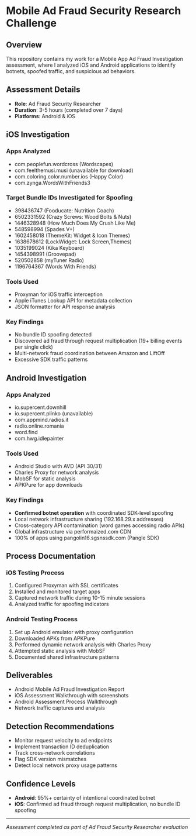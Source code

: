 # Mobile Ad Fraud Security Research Challenge

## Overview
This repository contains my work for a Mobile App Ad Fraud Investigation assessment, where I analyzed iOS and Android applications to identify botnets, spoofed traffic, and suspicious ad behaviors.

## Assessment Details
- **Role**: Ad Fraud Security Researcher
- **Duration**: 3-5 hours (completed over 7 days)
- **Platforms**: Android & iOS

## iOS Investigation

### Apps Analyzed
- com.peoplefun.wordcross (Wordscapes)
- com.feelthemusi.musi (unavailable for download)
- com.coloring.color.number.ios (Happy Color)
- com.zynga.WordsWithFriends3

### Target Bundle IDs Investigated for Spoofing
- 398436747 (Fooducate: Nutrition Coach)
- 6502331592 (Crazy Screws: Wood Bolts & Nuts)
- 1446328948 (How Much Does My Crush Like Me)
- 548598994 (Spades V+)
- 1602458018 (ThemeKit: Widget & Icon Themes)
- 1638678612 (LockWidget: Lock Screen,Themes)
- 1035199024 (Kika Keyboard)
- 1454398991 (Groovepad)
- 520502858 (myTuner Radio)
- 1196764367 (Words With Friends)

### Tools Used
- Proxyman for iOS traffic interception
- Apple iTunes Lookup API for metadata collection
- JSON formatter for API response analysis

### Key Findings
- No bundle ID spoofing detected
- Discovered ad fraud through request multiplication (19+ billing events per single click)
- Multi-network fraud coordination between Amazon and LiftOff
- Excessive SDK traffic patterns

## Android Investigation

### Apps Analyzed
- io.supercent.downhill
- io.supercent.plinko (unavailable)
- com.appmind.radios.it
- radio.online.romania
- word.find
- com.hwg.idlepainter

### Tools Used
- Android Studio with AVD (API 30/31)
- Charles Proxy for network analysis
- MobSF for static analysis
- APKPure for app downloads

### Key Findings
- **Confirmed botnet operation** with coordinated SDK-level spoofing
- Local network infrastructure sharing (192.168.29.x addresses)
- Cross-category API contamination (word games accessing radio APIs)
- Global infrastructure via performaized.com CDN
- 100% of apps using pangolin16.sgsnssdk.com (Pangle SDK)

## Process Documentation

### iOS Testing Process
1. Configured Proxyman with SSL certificates
2. Installed and monitored target apps
3. Captured network traffic during 10-15 minute sessions
4. Analyzed traffic for spoofing indicators

### Android Testing Process
1. Set up Android emulator with proxy configuration
2. Downloaded APKs from APKPure
3. Performed dynamic network analysis with Charles Proxy
4. Attempted static analysis with MobSF
5. Documented shared infrastructure patterns

## Deliverables
- Android Mobile Ad Fraud Investigation Report
- iOS Assessment Walkthrough with screenshots
- Android Assessment Process Walkthrough
- Network traffic captures and analysis

## Detection Recommendations
- Monitor request velocity to ad endpoints
- Implement transaction ID deduplication
- Track cross-network correlations
- Flag SDK version mismatches
- Detect local network proxy usage patterns

## Confidence Levels
- **Android**: 95%+ certainty of intentional coordinated botnet
- **iOS**: Confirmed ad fraud through request multiplication, no bundle ID spoofing

---
*Assessment completed as part of Ad Fraud Security Researcher evaluation*
